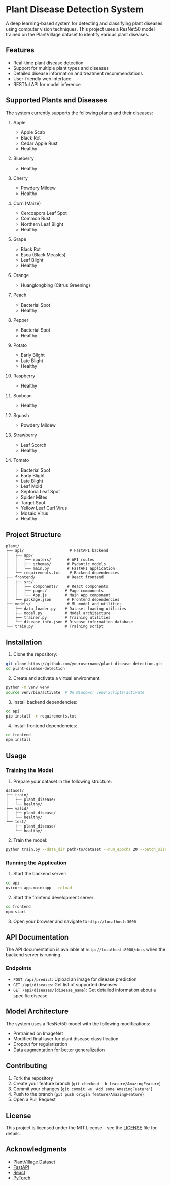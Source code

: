 # Plant Disease Detection System

A deep learning-based system for detecting and classifying plant diseases using computer vision techniques. This project uses a ResNet50 model trained on the PlantVillage dataset to identify various plant diseases.

## Features

- Real-time plant disease detection
- Support for multiple plant types and diseases
- Detailed disease information and treatment recommendations
- User-friendly web interface
- RESTful API for model inference

## Supported Plants and Diseases

The system currently supports the following plants and their diseases:

1. Apple
   - Apple Scab
   - Black Rot
   - Cedar Apple Rust
   - Healthy

2. Blueberry
   - Healthy

3. Cherry
   - Powdery Mildew
   - Healthy

4. Corn (Maize)
   - Cercospora Leaf Spot
   - Common Rust
   - Northern Leaf Blight
   - Healthy

5. Grape
   - Black Rot
   - Esca (Black Measles)
   - Leaf Blight
   - Healthy

6. Orange
   - Huanglongbing (Citrus Greening)

7. Peach
   - Bacterial Spot
   - Healthy

8. Pepper
   - Bacterial Spot
   - Healthy

9. Potato
   - Early Blight
   - Late Blight
   - Healthy

10. Raspberry
    - Healthy

11. Soybean
    - Healthy

12. Squash
    - Powdery Mildew

13. Strawberry
    - Leaf Scorch
    - Healthy

14. Tomato
    - Bacterial Spot
    - Early Blight
    - Late Blight
    - Leaf Mold
    - Septoria Leaf Spot
    - Spider Mites
    - Target Spot
    - Yellow Leaf Curl Virus
    - Mosaic Virus
    - Healthy

## Project Structure

```
plant/
├── api/                    # FastAPI backend
│   ├── app/
│   │   ├── routers/       # API routes
│   │   ├── schemas/       # Pydantic models
│   │   └── main.py        # FastAPI application
│   └── requirements.txt    # Backend dependencies
├── frontend/              # React frontend
│   ├── src/
│   │   ├── components/    # React components
│   │   ├── pages/        # Page components
│   │   └── App.js        # Main App component
│   └── package.json       # Frontend dependencies
├── models/                # ML model and utilities
│   ├── data_loader.py    # Dataset loading utilities
│   ├── model.py          # Model architecture
│   ├── trainer.py        # Training utilities
│   └── disease_info.json # Disease information database
└── train.py              # Training script
```

## Installation

1. Clone the repository:
```bash
git clone https://github.com/yourusername/plant-disease-detection.git
cd plant-disease-detection
```

2. Create and activate a virtual environment:
```bash
python -m venv venv
source venv/bin/activate  # On Windows: venv\Scripts\activate
```

3. Install backend dependencies:
```bash
cd api
pip install -r requirements.txt
```

4. Install frontend dependencies:
```bash
cd frontend
npm install
```

## Usage

### Training the Model

1. Prepare your dataset in the following structure:
```
dataset/
├── train/
│   ├── plant_disease/
│   └── healthy/
├── valid/
│   ├── plant_disease/
│   └── healthy/
└── test/
    ├── plant_disease/
    └── healthy/
```

2. Train the model:
```bash
python train.py --data_dir path/to/dataset --num_epochs 20 --batch_size 32
```

### Running the Application

1. Start the backend server:
```bash
cd api
uvicorn app.main:app --reload
```

2. Start the frontend development server:
```bash
cd frontend
npm start
```

3. Open your browser and navigate to `http://localhost:3000`

## API Documentation

The API documentation is available at `http://localhost:8000/docs` when the backend server is running.

### Endpoints

- `POST /api/predict`: Upload an image for disease prediction
- `GET /api/diseases`: Get list of supported diseases
- `GET /api/diseases/{disease_name}`: Get detailed information about a specific disease

## Model Architecture

The system uses a ResNet50 model with the following modifications:
- Pretrained on ImageNet
- Modified final layer for plant disease classification
- Dropout for regularization
- Data augmentation for better generalization

## Contributing

1. Fork the repository
2. Create your feature branch (`git checkout -b feature/AmazingFeature`)
3. Commit your changes (`git commit -m 'Add some AmazingFeature'`)
4. Push to the branch (`git push origin feature/AmazingFeature`)
5. Open a Pull Request

## License

This project is licensed under the MIT License - see the [LICENSE](LICENSE) file for details.

## Acknowledgments

- [PlantVillage Dataset](https://www.kaggle.com/datasets/emmarex/plantdisease)
- [FastAPI](https://fastapi.tiangolo.com/)
- [React](https://reactjs.org/)
- [PyTorch](https://pytorch.org/) 